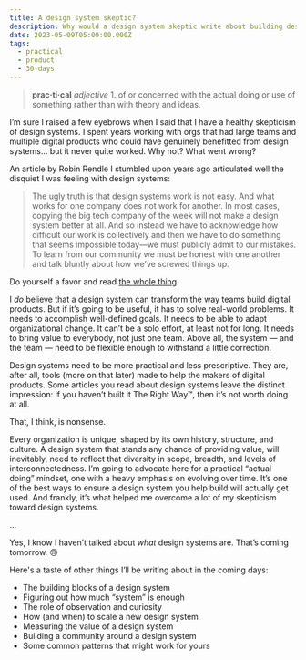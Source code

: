 ```yaml
---
title: A design system skeptic?
description: Why would a design system skeptic write about building design systems?
date: 2023-05-09T05:00:00.000Z
tags:
  - practical
  - product
  - 30-days
---
```

> **prac·ti·cal** _adjective_ 1. of or concerned with the actual doing or use of something rather than with theory and ideas.

I’m sure I raised a few eyebrows when I said that I have a healthy skepticism of design systems. I spent years working with orgs that had large teams and multiple digital products who could have genuinely benefitted from design systems… but it never quite worked. Why not? What went wrong?

An article by Robin Rendle I stumbled upon years ago articulated well the disquiet I was feeling with design systems:

> The ugly truth is that design systems work is not easy. And what works for one company does not work for another. In most cases, copying the big tech company of the week will not make a design system better at all. And so instead we have to acknowledge how difficult our work is collectively and then we have to do something that seems impossible today—we must publicly admit to our mistakes. To learn from our community we must be honest with one another and talk bluntly about how we’ve screwed things up.

Do yourself a favor and read [the whole thing](https://robinrendle.com/essays/systems-mistakes-and-the-sea/).

I *do* believe that a design system can transform the way teams build digital products. But if it’s going to be useful, it has to solve real-world problems. It needs to accomplish well-defined goals. It needs to be able to adapt organizational change. It can’t be a solo effort, at least not for long. It needs to bring value to everybody, not just one team. Above all, the system — and the team — need to be flexible enough to withstand a little correction.

Design systems need to be more practical and less prescriptive. They are, after all, tools (more on that later) made to help the makers of digital products. Some articles you read about design systems leave the distinct impression: if you haven’t built it The Right Way™, then it’s not worth doing at all.

That, I think, is nonsense.

Every organization is unique, shaped by its own history, structure, and culture. A design system that stands any chance of providing value, will inevitably, need to reflect that diversity in scope, breadth, and levels of interconnectedness. I’m going to advocate here for a practical “actual doing” mindset, one with a heavy emphasis on evolving over time. It’s one of the best ways to ensure a design system you help build will actually get used. And frankly, it’s what helped me overcome a lot of my skepticism toward design systems.

...

Yes, I know I haven’t talked about *what* design systems are. That’s coming tomorrow. 🙃

Here's a taste of other things I’ll be writing about in the coming days:

- The building blocks of a design system
- Figuring out how much “system” is enough
- The role of observation and curiosity
- How (and when) to scale a new design system
- Measuring the value of a design system
- Building a community around a design system
- Some common patterns that might work for yours